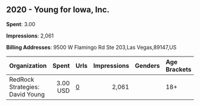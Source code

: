 ## 2020 - Young for Iowa, Inc. 
**Spent**: 3.00

**Impressions**: 2,061

**Billing Addresses**: 9500 W Flamingo Rd Ste 203,Las Vegas,89147,US

|Organization|Spent|Urls|Impressions|Genders|Age Brackets|Country Codes|
|:---|---:|:---|---:|:---|:---|:---|
|RedRock Strategies: David Young|3.00 USD|[0](https://www.snap.com/political-ads/asset/a63680700ae1740d95b24f5e5f3b7ca86c95b5bfcbbe9012f5871c850dd50a68?mediaType=png)|2,061||18+|united states|
